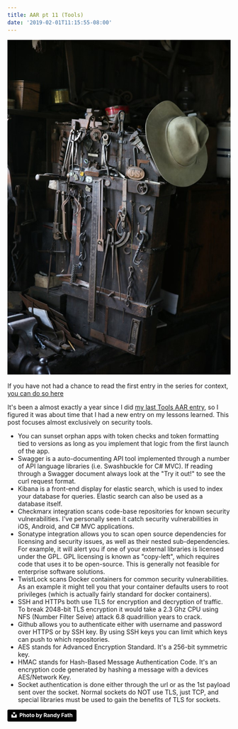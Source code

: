 ```yaml
---
title: AAR pt 11 (Tools)
date: '2019-02-01T11:15:55-08:00'
---
```

![Tools](/assets/tools.jpg)

If you have not had a chance to read the first entry in the series for context, <a href="/post/after-action-review-aar/">you can do so here</a> 

It's been a almost exactly a year since I did <a href="/post/aar-pt-6-tools/">my last Tools AAR entry</a>, so I figured it was about time that I had a new entry on my lessons learned.  This post focuses almost exclusively on security tools.

* You can sunset orphan apps with token checks and token formatting tied to versions as long as you implement that logic from the first launch of the app.
* Swagger is a auto-documenting API tool implemented through a number of API language libraries (i.e. Swashbuckle for C# MVC).  If reading through a Swagger document always look at the "Try it out!" to see the curl request format.
* Kibana is a front-end display for elastic search, which is used to index your database for queries.  Elastic search can also be used as a database itself.
* Checkmarx integration scans code-base repositories for known security vulnerabilities. I've personally seen it catch security vulnerabilities in iOS, Android, and C# MVC applications.
* Sonatype integration allows you to scan open source dependencies for licensing and security issues, as well as their nested sub-dependencies.  For example, it will alert you if one of your external libraries is licensed under the GPL. GPL licensing is known as "copy-left", which requires code that uses it to be open-source.  This is generally not feasible for enterprise software solutions.
* TwistLock scans Docker containers for common security vulnerabilities.  As an example it might tell you that your container defaults users to root privileges (which is actually fairly standard for docker containers).
* SSH and HTTPs both use TLS for encryption and decryption of traffic.  To break 2048-bit TLS encryption it would take a 2.3 Ghz CPU using NFS (Number Filter Seive) attack 6.8 quadrillion years to crack.
* Github allows you to authenticate either with username and password over HTTPS or by SSH key. By using SSH keys you can limit which keys can push to which repositories.
* AES stands for Advanced Encryption Standard.  It's a 256-bit symmetric key.
* HMAC stands for Hash-Based Message Authentication Code.  It's an encryption code generated by hashing a message with a devices AES/Network Key.
* Socket authentication is done either through the url or as the 1st payload sent over the socket.  Normal sockets do NOT use TLS, just TCP, and special libraries must be used to gain the benefits of TLS for sockets.

<a style="background-color:black;color:white;text-decoration:none;padding:4px 6px;font-family:-apple-system, BlinkMacSystemFont, &quot;San Francisco&quot;, &quot;Helvetica Neue&quot;, Helvetica, Ubuntu, Roboto, Noto, &quot;Segoe UI&quot;, Arial, sans-serif;font-size:12px;font-weight:bold;line-height:1.2;display:inline-block;border-radius:3px" href="https://unsplash.com/@randyfath?utm_medium=referral&amp;utm_campaign=photographer-credit&amp;utm_content=creditBadge" target="_blank" rel="noopener noreferrer" title="Download free do whatever you want high-resolution photos from Randy Fath"><span style="display:inline-block;padding:2px 3px"><svg xmlns="http://www.w3.org/2000/svg" style="height:12px;width:auto;position:relative;vertical-align:middle;top:-2px;fill:white" viewBox="0 0 32 32"><title>unsplash-logo</title><path d="M10 9V0h12v9H10zm12 5h10v18H0V14h10v9h12v-9z"></path></svg></span><span style="display:inline-block;padding:2px 3px">Photo by Randy Fath</span></a>
